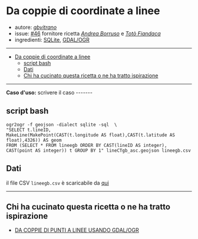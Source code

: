 # Da coppie di coordinate a linee

* autore: _[gbvitrano](https://twitter.com/gbvitano?lang=it)_
* issue: [#46](https://github.com/opendatasicilia/tansignari/issues/46) fornitore ricetta *[Andrea Borruso](https://twitter.com/aborruso?lang=it)* e _[Totò Fiandaca](https://twitter.com/totofiandaca?lang=it)_
* ingredienti: [SQLite](https://www.sqlite.org/index.html), [GDAL/OGR](https://www.gdal.org/ogr2ogr.html)

---

<!-- TOC -->

- [Da coppie di coordinate a linee](#da-coppie-di-coordinate-a-linee)
  - [script bash](#script-bash)
  - [Dati](#dati)
  - [Chi ha cucinato questa ricetta o ne ha tratto ispirazione](#chi-ha-cucinato-questa-ricetta-o-ne-ha-tratto-ispirazione)

<!-- /TOC -->

---

**Caso d'uso:** scrivere il caso -------

## script bash

```
ogr2ogr -f geojson -dialect sqlite -sql  \
"SELECT t.lineID, 
MakeLine(MakePoint(CAST(t.longitude AS float),CAST(t.latitude AS float),4326)) AS geom 
FROM (SELECT * FROM lineegb ORDER BY CAST(lineID AS integer), 
CAST(point AS integer)) t GROUP BY 1" lineCTgb_asc.geojson lineegb.csv
```

## Dati

il file CSV `lineegb.csv` è scaricabile da [qui](https://github.com/opendatasicilia/tansignari/files/3098483/lineegb.zip)


---

## Chi ha cucinato questa ricetta o ne ha tratto ispirazione

- [DA COPPIE DI PUNTI A LINEE USANDO GDAL/OGR](https://pigrecoinfinito.wordpress.com/2019/04/20/da-coppie-di-punti-a-linee-usando-gdal-ogr/)
